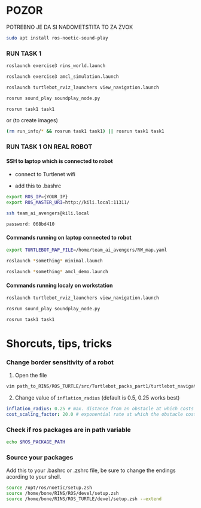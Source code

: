 # POZOR

POTREBNO JE DA SI NADOMETSTITA TO ZA ZVOK

```bash
sudo apt install ros-noetic-sound-play
```

### RUN TASK 1

```bash
roslaunch exercise3 rins_world.launch
```

```bash
roslaunch exercise3 amcl_simulation.launch
```

```bash
roslaunch turtlebot_rviz_launchers view_navigation.launch
```

```bash
rosrun sound_play soundplay_node.py
```

```bash
rosrun task1 task1
```

or (to create images)

```bash
(rm run_info/* && rosrun task1 task1) || rosrun task1 task1
```

### RUN TASK 1 ON REAL ROBOT

#### SSH to laptop which is connected to robot

- connect to Turtlenet wifi

- add this to .bashrc

```bash
export ROS_IP={YOUR_IP}
export ROS_MASTER_URI=http://kili.local:11311/
```

```bash
ssh team_ai_avengers@kili.local
```

```
password: 068bd410
```

#### Commands running on laptop connected to robot

```bash
export TURTLEBOT_MAP_FILE=/home/team_ai_avengers/RW_map.yaml
```

```bash
roslaunch *something* minimal.launch
```

```bash
roslaunch *something* amcl_demo.launch
```

#### Commands running localy on workstation

```bash
roslaunch turtlebot_rviz_launchers view_navigation.launch
```

```bash
rosrun sound_play soundplay_node.py
```

```bash
rosrun task1 task1
```

# Shorcuts, tips, tricks

### Change border sensitivity of a robot

1. Open the file

```bash
vim path_to_RINS/ROS_TURTLE/src/Turtlebot_packs_part1/turtlebot_navigation/param/costmap_common_params.yaml
```

2. Change value of `inflation_radius` (default is 0.5, 0.25 works best)

```yaml
inflation_radius: 0.25 # max. distance from an obstacle at which costs are incurred for planning paths.
cost_scaling_factor: 20.0 # exponential rate at which the obstacle cost drops off (default: 10)
```

### Check if ros packages are in path variable

```bash
echo $ROS_PACKAGE_PATH
```

### Source your packages

Add this to your .bashrc or .zshrc file, be sure to change the endings acording to your shell.

```bash
source /opt/ros/noetic/setup.zsh
source /home/bone/RINS/ROS/devel/setup.zsh
source /home/bone/RINS/ROS_TURTLE/devel/setup.zsh --extend
```

